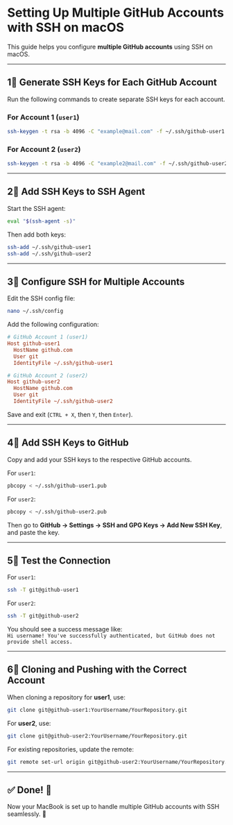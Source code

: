 # Setting Up Multiple GitHub Accounts with SSH on macOS  

This guide helps you configure **multiple GitHub accounts** using SSH on macOS.  

---

## **1⃣ Generate SSH Keys for Each GitHub Account**  

Run the following commands to create separate SSH keys for each account.  

### **For Account 1 (`user1`)**
```sh
ssh-keygen -t rsa -b 4096 -C "example@mail.com" -f ~/.ssh/github-user1
```

### **For Account 2 (`user2`)**
```sh
ssh-keygen -t rsa -b 4096 -C "example2@mail.com" -f ~/.ssh/github-user2
```

---

## **2⃣ Add SSH Keys to SSH Agent**  

Start the SSH agent:  
```sh
eval "$(ssh-agent -s)"
```

Then add both keys:  
```sh
ssh-add ~/.ssh/github-user1
ssh-add ~/.ssh/github-user2
```

---

## **3⃣ Configure SSH for Multiple Accounts**  

Edit the SSH config file:  
```sh
nano ~/.ssh/config
```

Add the following configuration:  

```ini
# GitHub Account 1 (user1)
Host github-user1
  HostName github.com
  User git
  IdentityFile ~/.ssh/github-user1

# GitHub Account 2 (user2)
Host github-user2
  HostName github.com
  User git
  IdentityFile ~/.ssh/github-user2
```

Save and exit (`CTRL + X`, then `Y`, then `Enter`).

---

## **4⃣ Add SSH Keys to GitHub**  

Copy and add your SSH keys to the respective GitHub accounts.  

For `user1`:  
```sh
pbcopy < ~/.ssh/github-user1.pub
```
For `user2`:  
```sh
pbcopy < ~/.ssh/github-user2.pub
```
Then go to **GitHub → Settings → SSH and GPG Keys → Add New SSH Key**, and paste the key.

---

## **5⃣ Test the Connection**  

For `user1`:  
```sh
ssh -T git@github-user1
```
For `user2`:  
```sh
ssh -T git@github-user2
```
You should see a success message like:  
`Hi username! You've successfully authenticated, but GitHub does not provide shell access.`

---

## **6⃣ Cloning and Pushing with the Correct Account**  

When cloning a repository for **user1**, use:  
```sh
git clone git@github-user1:YourUsername/YourRepository.git
```
For **user2**, use:  
```sh
git clone git@github-user2:YourUsername/YourRepository.git
```

For existing repositories, update the remote:  
```sh
git remote set-url origin git@github-user2:YourUsername/YourRepository.git
```

---

## **✅ Done! 🎉**  

Now your MacBook is set up to handle multiple GitHub accounts with SSH seamlessly. 🚀  